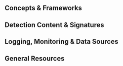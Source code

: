 ## Concepts & Frameworks


## Detection Content & Signatures


## Logging, Monitoring & Data Sources


## General Resources

